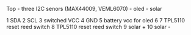 Top
    - three I2C senors (MAX44009, VEML6070)
    - oled
    - solar

1 SDA
2 SCL
3 switched VCC
4 GND
5 battery vcc for oled
6
7 TPL5110 reset reed switch
8 TPL5110 reset reed switch
9  solar +
10 solar -
